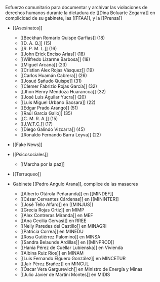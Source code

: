 Esfuerzo comunitario para documentar y archivar las violaciones de derechos humanos durante la dictadura de [[Dina Boluarte Zegarra]] en complicidad de su gabinete, las [[FFAA]], y la [[Prensa]]

- [[Asesinatos]]
  + [[Beckhan Romario Quispe Garfias]] (18)
  + [[D. A. Q.]] (15)
  + [[R. P. M. L.]] (16)
  + [[John Erick Enciso Arias]] (18)
  + [[Wilfredo Lizarme Barbosa]] (18)
  + [[Miguel Arcana]] (23)
  + [[Cristian Alex Rojas Vásquez]] (19)
  + [[Carlos Huamán Cabrera]] (26)
  + [[Josué Sañudo Quispe]] (31)
  + [[Clemer Fabrizio Rojas García]] (32)
  + [[Jhon Henry Mendoza Huarancca]] (32)
  + [[José Luis Aguilar Yucra]] (20)
  + [[Luis Miguel Urbano Sacsara]] (22)
  + [[Edgar Prado Arango]] (51)
  + [[Raúl García Gallo]] (35)
  + [[C. M. R. A.]] (15)
  + [[J.W.T.C.]] (17)
  + [[Diego Galindo Vizcarra]] (45)
  + [[Ronaldo Fernando Barra Leyva]] (22)

- [[Fake News]]

- [[Psicosociales]]
  + [[Marcha por la paz]]

- [[Terruqueo]]

- Gabinete [[Pedro Angulo Arana]], complice de las masacres
    - [[Alberto Otárola Peñaranda]] en [[MINDEF]]
    - [[César Cervantes Cárdenas]] en [[MININTER]]
    - [[José Tello Alfaro]] en [[MINJUS]]
    - [[Grecia Rojas Ortiz]] en MIMP
    - [[Alex Contreras Miranda]] en MEF
    - [[Ana Cecilia Gervasi]] en RREE
    - [[Nelly Paredes del Castillo]] en MINAGRI
    - [[Patricia Correa]] en MINEDU
    - [[Rosa Gutiérrez Palomino]] en MINSA
    - [[Sandra Belaunde Ardillas]] en [[MINPROD]]
    - [[Hania Pérez de Cuéllar Lubienska]] en Vivienda
    - [[Albina Ruiz Ríos]] en MINAM
    - [[Luis Fernando Elguero González]] en MINCETUR
    - [[Jair Pérez Brañez]] en MINCUL
    - [[Óscar Vera Gargurevich]] en Ministro de Energía y Minas
    - [[Julio Javier de Martini Montes]] en MIDIS
